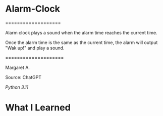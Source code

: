 # Alarm-Clock

===================

Alarm clock plays a sound when the alarm time reaches the current time.

Once the alarm time is the same as the current time, the alarm will output "Wak up!" and play a sound.

====================

Margaret A.

Source: ChatGPT

*Python 3.11*

# What I Learned
